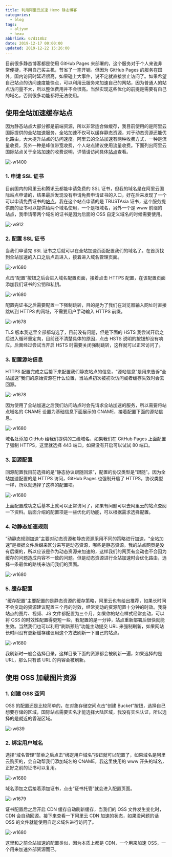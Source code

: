 ```yaml
---
title: 利用阿里云加速 Hexo 静态博客
categories:
  - blog
tags:
  - aliyun
  - hexo
abbrlink: 67d118b2
date: 2019-12-17 00:00:00
updated: 2019-12-22 15:26:00
---
```


目前很多静态博客都是使用 GitHub Pages 来部署的，这个服务对于个人来说非常便捷，不用自己买主机，节省了一笔开销。但因为 GitHub Pages 的服务在国外，国内访问时延迟很高，如果碰上大事件，说不定就直接禁止访问了。如果希望自己站点的访问速度能快点，可以利用云服务来加速自己的网站，因为普通人的站点访问量不大，所以整体费用并不会很高。当然实现这些优化的前提是需要有自己的域名，否则很多功能都将无法使用。

<!--more-->

## 使用全站加速缓存站点

因为静态站点大部分都是前端资源，所以非常适合做缓存，我目前使用的是阿里云国际提供的全站加速服务。全站加速不仅可以缓存静态资源，对于动态资源还能优化路由，大大提升站点的访问速度。阿里云的全站加速有两种收费方式，一种是流量收费，另外一种是峰值带宽收费，个人站点建议使用流量收费。下面列出阿里云国际站点关于全站加速的收费说明，详情请访问具体[站点](https://www.alibabacloud.com/zh/product/dcdn/pricing?spm=a2c63.p38356.879954.7.319576ad6X5hIH)查看。

![-w1400](https://itgrocery.cn/2019/media/15768561773030.jpg)

### 1. 申请 SSL 证书

目前国内的阿里云和腾讯云都能申请免费的 SSL 证书，但我的域名是在阿里云国际站点申请的，结果最后发现没有申请免费申请证书的入口，好在后来发现了一个可以申请免费证书的[站点](https://freessl.cn/)。我在这个站点申请的是 TRUSTAsia 证书，这个服务提供商的证书可以提供给两个域名使用，一个是根域名，另外一个是 www 前缀的站点，我申请带两个域名的证书是因为后面的 OSS 自定义域名的时候需要使用。

![-w912](https://itgrocery.cn/2019/media/15768566532341.jpg)


### 2. 配置 SSL 证书

当我们申请完 SSL 证书之后就可以在全站加速页面配置我们的域名了。在首页找到全站加速的入口之后点击进入，接着进入域名管理页面。

![-w1680](https://itgrocery.cn/2019/media/15768569114810.jpg)

点击“配置”按钮之后会进入域名配置页面，接着点击 HTTPS 配置，在该配置页面添加我们证书的公钥和私钥。

![-w1680](https://itgrocery.cn/2019/media/15768577187705.jpg)
 
配置完证书之后需要配置一下强制跳转，目的是为了我们在浏览器输入网址时直接跳转到 HTTPS 的网址，不需要用户手动输入 HTTPS 前缀。

![-w1678](https://itgrocery.cn/2019/media/15768588625829.jpg)

TLS 版本我这里全部都勾选了，目前没有问题，但是下面的 HSTS 我尝试开启之后进入循环重定向，目前还不清楚具体的原因，点击 HSTS 说明的按钮却没有响应。后面经过尝试当开启 HSTS 时需要关闭强制跳转，这样就可以正常访问了。
 
### 3. 配置源站信息

HTTPS 配置完成之后接下来配置我们静态站点的信息，“源站信息”是用来告诉“全站加速”我们的原始资源在什么位置，当站点初次被初次访问或者缓存失效时会去回源。

![-w1678](https://itgrocery.cn/2019/media/15768582414971.jpg)

因为使用了全站加速之后我们访问站点时会先请求全站加速的服务，所以需要将站点域名的 CNAME 设置为基础信息下面展示的 CNAME，接着配置下面的源站信息。

![-w1680](https://itgrocery.cn/2019/media/15768583815381.jpg)

域名处添加 GitHub 给我们提供的二级域名，如果我们在 GitHub Pages 上面配置了强制 HTTPS，这里就选择 443 端口，如果没有开启可以试试 80 端口。

### 3. 回源配置

回源配置我目前选择的是“静态协议跟随回源”，配置的协议类型是“跟随”。因为全站加速配置的是 HTTPS 访问，GitHub Pages 也强制开启了 HTTPS，协议类型一样，所以就选择了这样的配置项。

![-w1680](https://itgrocery.cn/2019/media/15768598565122.jpg)

上面配置成功之后基本上就可以正常访问了，如果有问题可以去阿里云的站点查阅一下资料。后面介绍的配置项是一些优化的功能，可以根据需求选择配置。

### 4. 动静态加速规则

“动静态规则加速”主要对动态资源和静态资源采用不同的策略进行加速，“全站加速”是根据文件后缀来区分来写是动态资源，哪些是静态资源。我的站点网页是没有后缀的，所以应该是作为动态资源来加速的，这样我们的网页有变动也不会因为缓存的问题造成内容不一致的问题。但是动态资源进行全站加速时会优化路由，选择一条最优的路线来访问我们的页面。

![-w1680](https://itgrocery.cn/2019/media/15768602492969.jpg)


### 5. 缓存配置

“缓存配置”主要配置的是静态资源的缓存策略，阿里云也有给出推荐，如果长时间不会变动的资源建议配置三个月的时效，经常变动的资源配置十分钟的时效。我将站点的图片、视频、JS 文件都配置为三个月，如果你的站点样式经常变动，可以将 CSS 的时效性配置得更短一些，我配置的是一分钟，站点重新部署后很快就能生效。当然我们也可以利用“刷新预热”功能主动提交 URL 来强制刷新，如果网站长时间没有更新缓存建议用这个方法刷新一下自己的站点。

![-w1680](https://itgrocery.cn/2019/media/15768605513292.jpg)

我刷新时一般会选择目录，这样目录下面的资源都会被刷新一遍，如果选择的是 URL，那么只有该 URL 的内容会被刷新。

## 使用 OSS 加载图片资源

### 1. 创建 OSS 空间

OSS 的配置还是比较简单的，在对象存储空间点击“创建 Bucket”按钮，选择自己想要存储的区域，国际站点需要实名才能选择大陆区域，我没有实名认证，所以选择的是就近的香港区域。

![-w639](https://itgrocery.cn/2019/media/15768607847617.jpg)

### 2. 绑定用户域名

选择“域名管理”菜单之后点击“绑定用户域名”按钮就可以配置了，如果域名是阿里云购买的，会自动帮我们添加域名的 CNAME，我这里使用的 www 开头的域名，正好之前的证书可以复用。

![-w1680](https://itgrocery.cn/2019/media/15768609953374.jpg)

域名添加之后接着添加证书，点击“证书托管”就会进入配置页面。

![-w1679](https://itgrocery.cn/2019/media/15768611024038.jpg)

证书配置后之后开启 CDN 缓存自动刷新缓存，当我们的 OSS 文件发生变化时，CDN 会自动回源。接下来查看一下阿里云 CDN 加速的状态，如果没问题的话 OSS 的文件就能使用自定义域名进行访问了。

![-w1680](https://itgrocery.cn/2019/media/15768613097355.jpg)

这里和之前全站加速的配置类似，因为本质上都是 CDN，一个用来加速 OSS，一个用来加速外部资源而已。